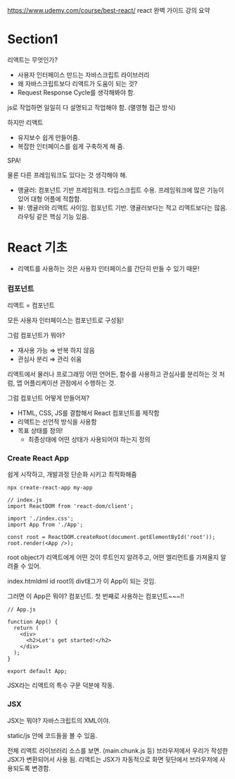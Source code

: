 https://www.udemy.com/course/best-react/
react 완벽 가이드 강의 요약


# Section1

리액트는 무엇인가?

- 사용자 인터페이스 만드는 자바스크립트 라이브러리
- 왜 자바스크립트보다 리액트가 도움이 되는 것?
- Request Response Cycle를 생각해봐야 함.

js로 작업하면 일일히 다 설명되고 작업해야 함. (멸영형 접근 방식)

하지만 리액트

- 유지보수 쉽게 만들어줌.
- 복잡한 인터페이스를 쉽게 구축하게 해 줌.

SPA!

물론 다른 프레임워크도 있다는 것 생각해야 해.

- 앵귤러: 컴포넌트 기반 프레임워크. 타입스크립트 수용. 프레임워크에 많은 기능이 있어 대형 어플에 적합함.
- 뷰: 앵귤러와 리액트 사이임. 컴포넌트 기반. 앵귤러보다는 적고 리액트보다는 많음. 라우팅 같은 핵심 기능 있음.
# React 기초

- 리액트를 사용하는 것은 사용자 인터페이스를 간단히 만들 수 있기 때문!

### 컴포넌트

리액트 = 컴포넌트

모든 사용자 인터페이스는 컴포넌트로 구성됨!

그럼 컴포넌트가 뭐야?

- 재사용 가능 ⇒ 반복 하지 않음
- 관심사 분리 ⇒ 관리 쉬움

리액트에서 물러나 프로그래밍 어떤 언어든, 함수를 사용하고 관심사를 분리하는 것 처럼, 앱 어플리케이션 관점에서 수행하는 것.

그럼 컴포넌트 어떻게 만들어져?

- HTML, CSS, JS를 결합해서 React 컴포넌트를 제작함
- 리액트는 선언적 방식을 사용함
- 목표 상태를 정의!
    - 최종상태에 어떤 상태가 사용되어야 하는지 정의

### Create React App

쉽게 시작하고, 개발과정 단순화 시키고 최적화해줌

`npx create-react-app my-app`

```tsx
// index.js
import ReactDOM from 'react-dom/client';

import './index.css';
import App from './App';

const root = ReactDOM.createRoot(document.getElementById('root'));
root.render(<App />);
```

root object가 리액트에게 어떤 것이 루트인지 알려주고, 어떤 엘리먼트를 가져올지 알려줄 수 있어.

index.htmldml id root의 div태그가 이 App이 되는 것임.

그러면 이 App은  뭐야? 컴포넌트. 첫 번째로 사용하는 컴포넌트~~~!!

```tsx
// App.js

function App() {
  return (
    <div>
      <h2>Let's get started!</h2>
    </div>
  );
}

export default App;
```

JSX라는 리액트의 특수 구문 덕분에 작동.

### JSX

JSX는 뭐야? 자바스크립트의 XML이야.

static/js 안에 코드들을 볼 수 있음.

전체 리액트 라이브러리 소스를 보면. (main.chunk.js 등) 브라우저에서 우리가 작성한 JSX가 변환되어서 사용 됨. 리액트는 JSX가 자동적으로 화면 뒷단에서 브라우저에 사용되도록 변경함.